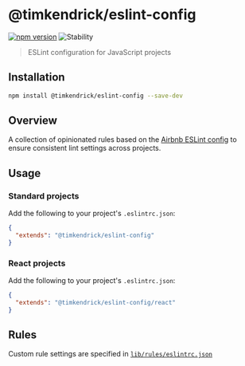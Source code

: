 # @timkendrick/eslint-config
[![npm version](https://img.shields.io/npm/v/@timkendrick/eslint-config.svg)](https://www.npmjs.com/package/@timkendrick/eslint-config)
![Stability](https://img.shields.io/badge/stability-stable-brightgreen.svg)

> ESLint configuration for JavaScript projects

## Installation

```bash
npm install @timkendrick/eslint-config --save-dev
```

## Overview

A collection of opinionated rules based on the [Airbnb ESLint config](https://www.npmjs.com/package/eslint-config-airbnb) to ensure consistent lint settings across projects.

## Usage

### Standard projects

Add the following to your project's `.eslintrc.json`:

```json
{
  "extends": "@timkendrick/eslint-config"
}
```

### React projects

Add the following to your project's `.eslintrc.json`:

```json
{
  "extends": "@timkendrick/eslint-config/react"
}
```

## Rules

Custom rule settings are specified in [`lib/rules/eslintrc.json`](./lib/rules/eslintrc.json)
